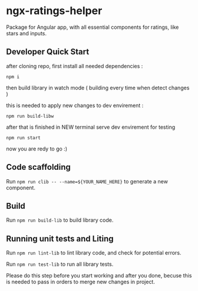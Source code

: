 
# ngx-ratings-helper

Package for Angular app, with all essential components for ratings, like stars and inputs.

## Developer Quick Start

after cloning repo, first install all needed dependencies :

    npm i

then build library in watch mode ( building every time when detect changes )

this is needed to apply new changes to dev envirement :

    npm run build-libw

after that is finished in NEW terminal serve dev envirement for testing

    npm run start

now you are redy to go :)

## Code scaffolding

Run `npm run clib -- --name=${YOUR_NAME_HERE}` to generate a new component. 

## Build

Run `npm run build-lib` to build library code. 

## Running unit tests and Liting

Run `npm run lint-lib` to lint library code, and check for potential errors. 

Run `npm run test-lib` to run all library tests. 

Please do this step before you start working and after you done, becuse this is needed to pass in orders to merge new changes in project.